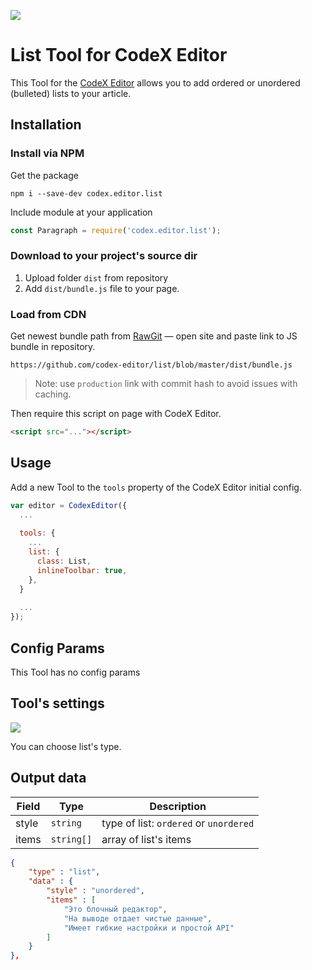 ![](https://badgen.net/badge/CodeX%20Editor/v2.0/blue)

# List Tool for CodeX Editor

This Tool for the [CodeX Editor](https://ifmo.su/editor) allows you to add ordered or unordered (bulleted) lists to your article.

## Installation

### Install via NPM

Get the package

```shell
npm i --save-dev codex.editor.list
```

Include module at your application

```javascript
const Paragraph = require('codex.editor.list');
```

### Download to your project's source dir

1. Upload folder `dist` from repository
2. Add `dist/bundle.js` file to your page.

### Load from CDN

Get newest bundle path from [RawGit](https://rawgit.com) — open site and paste link to JS bundle in repository.

`https://github.com/codex-editor/list/blob/master/dist/bundle.js`

> Note: use `production` link with commit hash to avoid issues with caching.

Then require this script on page with CodeX Editor.

```html
<script src="..."></script>
```

## Usage

Add a new Tool to the `tools` property of the CodeX Editor initial config.

```javascript
var editor = CodexEditor({
  ...
  
  tools: {
    ...
    list: {
      class: List,
      inlineToolbar: true,
    },
  }
  
  ...
});
```

## Config Params

This Tool has no config params

## Tool's settings

![](https://capella.pics/bf5a42e4-1350-499d-a728-493b0fcaeda4.jpg)

You can choose list's type.

## Output data

| Field | Type       | Description                            |
| ----- | ---------- | -------------------------------------- |
| style | `string`   | type of list: `ordered` or `unordered` |
| items | `string[]` | array of list's items                  |


```json
{
    "type" : "list",
    "data" : {
        "style" : "unordered",
        "items" : [
            "Это блочный редактор",
            "На выводе отдает чистые данные",
            "Имеет гибкие настройки и простой API"
        ]
    }
},
```

